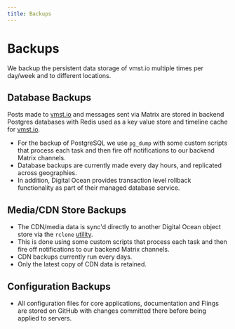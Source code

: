 ```yaml
---
title: Backups
---
```


# Backups

We backup the persistent data storage of vmst.io multiple times per day/week and to different locations.

## Database Backups

Posts made to [vmst.io](https://vmst.io) and messages sent via Matrix are stored in backend Postgres databases with Redis used as a key value store and timeline cache for [vmst.io](https://vmst.io).

- For the backup of PostgreSQL we use `pg_dump` with some custom scripts that process each task and then fire off notifications to our backend Matrix channels.
- Database backups are currently made every day hours, and replicated across geographies.
- In addition, Digital Ocean provides transaction level rollback functionality as part of their managed database service.

## Media/CDN Store Backups

- The CDN/media data is sync'd directly to another Digital Ocean object store via the `rclone` [utility](https://rclone.org).
- This is done using some custom scripts that process each task and then fire off notifications to our backend Matrix channels.
- CDN backups currently run every days.
- Only the latest copy of CDN data is retained.

## Configuration Backups

- All configuration files for core applications, documentation and Flings are stored on GitHub with changes committed there before being applied to servers.
